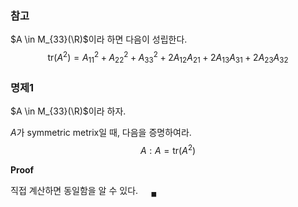 
### 참고
$A \in M_{33}(\R)$이라 하면 다음이 성립한다.
$$ \text{tr}(A^2) = A_{11}^2 + A_{22}^2 + A_{33}^2 + 2A_{12}A_{21} + 2A_{13}A_{31} + 2A_{23}A_{32} $$

### 명제1
$A \in M_{33}(\R)$이라 하자.

$A$가 symmetric metrix일 때, 다음을 증명하여라.
$$ A : A = \text{tr}(A^2) $$

**Proof**

직접 계산하면 동일함을 알 수 있다. $\quad {_\blacksquare}$